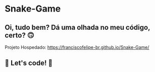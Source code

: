 # Snake-Game

## Oi, tudo bem? Dá uma olhada no meu código, certo? 🙃

Projeto Hospedado: https://franciscofelipe-br.github.io/Snake-Game/


## 🚀 Let's code! 🚀
